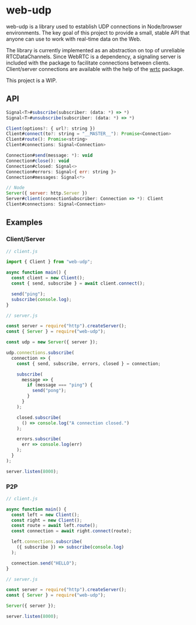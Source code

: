 # web-udp

web-udp is a library used to establish UDP connections in Node/browser environments. The key goal of this project to provide a small, stable API that anyone can use to work with real-time data on the Web.

The library is currently implemented as an abstraction on top of unreliable RTCDataChannels. Since WebRTC is a dependency, a signaling server is included with the package to facilitate connections between clients. Client/server connections are available with the help of the [wrtc](https://www.npmjs.com/package/wrtc) package.

This project is a WIP.

## API

```js
Signal<T>#subscribe(subscriber: (data: *) => *)
Signal<T>#unsubscribe(subscriber: (data: *) => *)

Client(options?: { url?: string })
Client#connect(to?: string = "__MASTER__"): Promise<Connection>
Client#route(): Promise<string>
Client#connections: Signal<Connection>

Connection#send(message: *): void
Connection#close(): void
Connection#closed: Signal<>
Connection#errors: Signal<{ err: string }>
Connection#messages: Signal<*>

// Node
Server({ server: http.Server })
Server#client(connectionSubscriber: Connection => *): Client
Client#connections: Signal<Connection>
```

## Examples

### Client/Server

```js
// client.js

import { Client } from "web-udp";

async function main() {
  const client = new Client();
  const { send, subscribe } = await client.connect();

  send("ping");
  subscribe(console.log);
}
```

```js
// server.js

const server = require("http").createServer();
const { Server } = require("web-udp");

const udp = new Server({ server });

udp.connections.subscribe(
  connection => {
    const { send, subscribe, errors, closed } = connection;

    subscribe(
      message => {
        if (message === "ping") {
          send("pong");
        }
      }
    );

    closed.subscribe(
      () => console.log("A connection closed.")
    );

    errors.subscribe(
      err => console.log(err)
    );
  }
);

server.listen(8000);
```

### P2P

```js
// client.js

async function main() {
  const left = new Client();
  const right = new Client();
  const route = await left.route();
  const connection = await right.connect(route);

  left.connections.subscribe(
    ({ subscribe }) => subscribe(console.log)
  );

  connection.send("HELLO");
}
```

```js
// server.js

const server = require("http").createServer();
const { Server } = require("web-udp");

Server({ server });

server.listen(8000);
```
